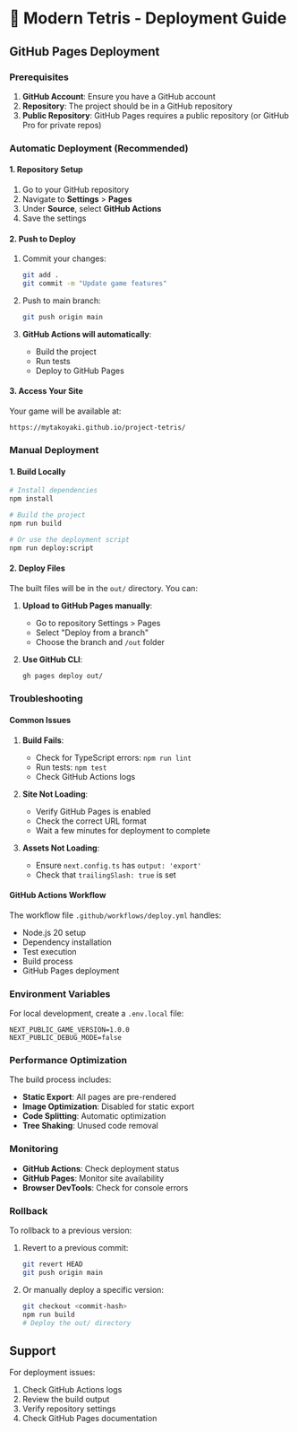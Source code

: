 # 🚀 Modern Tetris - Deployment Guide

## GitHub Pages Deployment

### Prerequisites

1. **GitHub Account**: Ensure you have a GitHub account
2. **Repository**: The project should be in a GitHub repository
3. **Public Repository**: GitHub Pages requires a public repository (or GitHub Pro for private repos)

### Automatic Deployment (Recommended)

#### 1. Repository Setup

1. Go to your GitHub repository
2. Navigate to **Settings** > **Pages**
3. Under **Source**, select **GitHub Actions**
4. Save the settings

#### 2. Push to Deploy

1. Commit your changes:
   ```bash
   git add .
   git commit -m "Update game features"
   ```

2. Push to main branch:
   ```bash
   git push origin main
   ```

3. **GitHub Actions will automatically**:
   - Build the project
   - Run tests
   - Deploy to GitHub Pages

#### 3. Access Your Site

Your game will be available at:
```
https://mytakoyaki.github.io/project-tetris/
```

### Manual Deployment

#### 1. Build Locally

```bash
# Install dependencies
npm install

# Build the project
npm run build

# Or use the deployment script
npm run deploy:script
```

#### 2. Deploy Files

The built files will be in the `out/` directory. You can:

1. **Upload to GitHub Pages manually**:
   - Go to repository Settings > Pages
   - Select "Deploy from a branch"
   - Choose the branch and `/out` folder

2. **Use GitHub CLI**:
   ```bash
   gh pages deploy out/
   ```

### Troubleshooting

#### Common Issues

1. **Build Fails**:
   - Check for TypeScript errors: `npm run lint`
   - Run tests: `npm test`
   - Check GitHub Actions logs

2. **Site Not Loading**:
   - Verify GitHub Pages is enabled
   - Check the correct URL format
   - Wait a few minutes for deployment to complete

3. **Assets Not Loading**:
   - Ensure `next.config.ts` has `output: 'export'`
   - Check that `trailingSlash: true` is set

#### GitHub Actions Workflow

The workflow file `.github/workflows/deploy.yml` handles:

- Node.js 20 setup
- Dependency installation
- Test execution
- Build process
- GitHub Pages deployment

### Environment Variables

For local development, create a `.env.local` file:

```env
NEXT_PUBLIC_GAME_VERSION=1.0.0
NEXT_PUBLIC_DEBUG_MODE=false
```

### Performance Optimization

The build process includes:

- **Static Export**: All pages are pre-rendered
- **Image Optimization**: Disabled for static export
- **Code Splitting**: Automatic optimization
- **Tree Shaking**: Unused code removal

### Monitoring

- **GitHub Actions**: Check deployment status
- **GitHub Pages**: Monitor site availability
- **Browser DevTools**: Check for console errors

### Rollback

To rollback to a previous version:

1. Revert to a previous commit:
   ```bash
   git revert HEAD
   git push origin main
   ```

2. Or manually deploy a specific version:
   ```bash
   git checkout <commit-hash>
   npm run build
   # Deploy the out/ directory
   ```

## Support

For deployment issues:

1. Check GitHub Actions logs
2. Review the build output
3. Verify repository settings
4. Check GitHub Pages documentation 